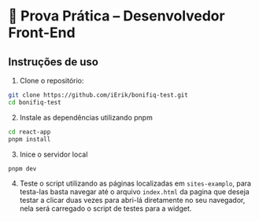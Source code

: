 # 🧪 Prova Prática – Desenvolvedor Front-End

## Instruções de uso

1. Clone o repositório:

```bash
git clone https://github.com/iErik/bonifiq-test.git
cd bonifiq-test
```

2. Instale as dependências utilizando pnpm

```bash
cd react-app
pnpm install
```

3. Inice o servidor local
```bash
pnpm dev
```

4. Teste o script utilizando as páginas localizadas em
`sites-examplo`, para testa-las basta navegar até o arquivo
`index.html` da pagina que deseja testar a clicar duas vezes
para abri-lá diretamente no seu navegador, nela será
carregado o script de testes para a widget.

